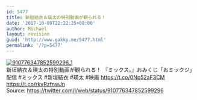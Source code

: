```yaml
---
id: 5477
title: 新垣結衣＆瑛太の特別動画が観られる！
date: '2017-10-09T22:22:25+08:00'
author: Michael
layout: revision
guid: 'http://www.gakky.me/5477.html'
permalink: '/?p=5477'
---
```


[![910776347852599296_1](http://www.yui-aragaki.org/wp-content/uploads/2017/09/910776347852599296_1.jpg)](http://www.yui-aragaki.org/wp-content/uploads/2017/09/910776347852599296_1.jpg)  
新垣結衣＆瑛太の特別動画が観られる！ 『ミックス。』おみくじ「おミックジ」配信 #ミックス #新垣結衣 #瑛太 #映画 https://t.co/0Np52aF3CM https://t.co/rkvRzfnwJn  
Source: <https://twitter.com/i/web/status/910776347852599296>